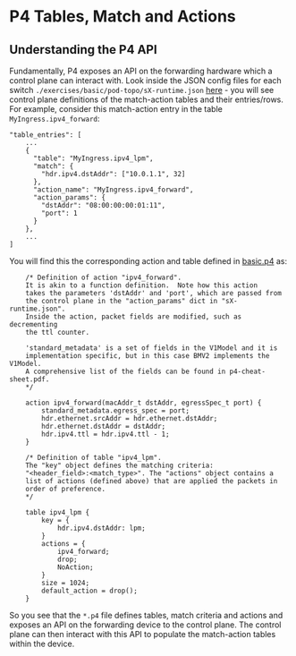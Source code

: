 # P4 Tables, Match and Actions

## Understanding the P4 API

Fundamentally, P4 exposes an API on the forwarding hardware which a control plane can interact with.  Look inside the JSON config files for each switch `./exercises/basic/pod-topo/sX-runtime.json` [here](./exercises/basic/pod-topo/) - you will see control plane definitions of the match-action tables and their entries/rows.  For example, consider this match-action entry in the table `MyIngress.ipv4_forward`:

~~~
"table_entries": [
    ...
    {
      "table": "MyIngress.ipv4_lpm",
      "match": {
        "hdr.ipv4.dstAddr": ["10.0.1.1", 32]
      },
      "action_name": "MyIngress.ipv4_forward",
      "action_params": {
        "dstAddr": "08:00:00:00:01:11",
        "port": 1
      }
    },
    ...
]
~~~

You will find this the corresponding action and table defined in 
[basic.p4](./exercises/basic/basic.p4) as:

~~~
    /* Definition of action "ipv4_forward". 
    It is akin to a function definition.  Note how this action 
    takes the parameters 'dstAddr' and 'port', which are passed from 
    the control plane in the "action_params" dict in "sX-runtime.json".  
    Inside the action, packet fields are modified, such as decrementing 
    the ttl counter. 

    'standard_metadata' is a set of fields in the V1Model and it is 
    implementation specific, but in this case BMV2 implements the V1Model. 
    A comprehensive list of the fields can be found in p4-cheat-sheet.pdf.
    */

    action ipv4_forward(macAddr_t dstAddr, egressSpec_t port) {
        standard_metadata.egress_spec = port;
        hdr.ethernet.srcAddr = hdr.ethernet.dstAddr;
        hdr.ethernet.dstAddr = dstAddr;
        hdr.ipv4.ttl = hdr.ipv4.ttl - 1;
    }

    /* Definition of table "ipv4_lpm". 
    The "key" object defines the matching criteria: 
    "<header_field>:<match_type>". The "actions" object contains a
    list of actions (defined above) that are applied the packets in
    order of preference.
    */

    table ipv4_lpm {
        key = {
            hdr.ipv4.dstAddr: lpm;
        }
        actions = {
            ipv4_forward;
            drop;
            NoAction;
        }
        size = 1024;
        default_action = drop();
    }
~~~

So you see that the `*.p4` file defines tables, match criteria and 
actions and exposes an API on the forwarding device to the control plane. 
The control plane can then interact with this API to populate the 
match-action tables within the device.
